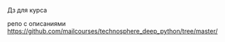Дз для курса

репо с описаниями https://github.com/mailcourses/technosphere_deep_python/tree/master/
